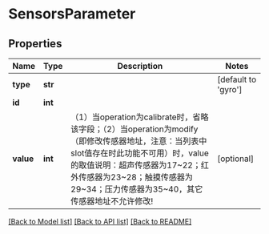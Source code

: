 # SensorsParameter

## Properties
Name | Type | Description | Notes
------------ | ------------- | ------------- | -------------
**type** | **str** |  | [default to 'gyro']
**id** | **int** |  | 
**value** | **int** | （1）当operation为calibrate时，省略该字段；（2）当operation为modify（即修改传感器地址，注意：当列表中slot值存在时此功能不可用）时，value的取值说明：超声传感器为17~22；红外传感器为23~28；触摸传感器为29~34；压力传感器为35~40，其它传感器地址不允许修改! | [optional] 

[[Back to Model list]](../README.md#documentation-for-models) [[Back to API list]](../README.md#documentation-for-api-endpoints) [[Back to README]](../README.md)


